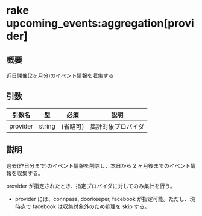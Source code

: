 # rake upcoming_events:aggregation[provider]

## 概要

近日開催(2ヶ月分)のイベント情報を収集する

## 引数

|引数名|型|必須|説明|
|--|--|--|--|
|provider|string|(省略可)|集計対象プロバイダ|

## 説明

過去(昨日分まで)のイベント情報を削除し、本日から 2 ヶ月後までのイベント情報を収集する。

provider が指定されたとき、指定プロバイダに対してのみ集計を行う。

+ provider には、connpass, doorkeeper, facebook が指定可能。ただし、現時点で facebook は収集対象外のため処理を skip する。

